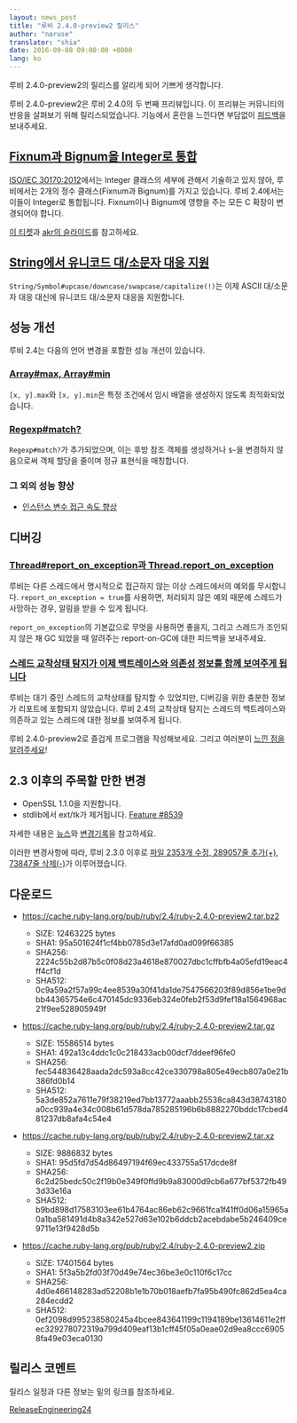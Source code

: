 ```yaml
---
layout: news_post
title: "루비 2.4.0-preview2 릴리스"
author: "naruse"
translator: "shia"
date: 2016-09-08 09:00:00 +0000
lang: ko
---
```


루비 2.4.0-preview2의 릴리스를 알리게 되어 기쁘게 생각합니다.

루비 2.4.0-preview2은 루비 2.4.0의 두 번째 프리뷰입니다.
이 프리뷰는 커뮤니티의 반응을 살펴보기 위해 릴리스되었습니다.
기능에서 혼란을 느낀다면 부담없이 [피드백](https://bugs.ruby-lang.org/projects/ruby/wiki/HowToReport)을 보내주세요.

## [Fixnum과 Bignum을 Integer로 통합](https://bugs.ruby-lang.org/issues/12005)

[ISO/IEC 30170:2012](http://www.iso.org/iso/iso_catalogue/catalogue_tc/catalogue_detail.htm?csnumber=59579)에서는
Integer 클래스의 세부에 관해서 기술하고 있지 않아,
루비에서는 2개의 정수 클래스(Fixnum과 Bignum)를 가지고 있습니다.
루비 2.4에서는 이들이 Integer로 통합됩니다.
Fixnum이나 Bignum에 영향을 주는 모든 C 확장이 변경되어야 합니다.

[이 티켓](https://bugs.ruby-lang.org/issues/12005)과 [akr의 슬라이드](http://www.a-k-r.org/pub/2016-09-08-rubykaigi-unified-integer.pdf)를 참고하세요.


## [String에서 유니코드 대/소문자 대응 지원](https://bugs.ruby-lang.org/issues/10085)

`String/Symbol#upcase/downcase/swapcase/capitalize(!)`는 이제
ASCII 대/소문자 대응 대신에 유니코드 대/소문자 대응을 지원합니다.

## 성능 개선

루비 2.4는 다음의 언어 변경을 포함한 성능 개선이 있습니다.

### [Array#max, Array#min](https://bugs.ruby-lang.org/issues/12172)

`[x, y].max`와 `[x, y].min`은 특정 조건에서 임시 배열을 생성하지 않도록
최적화되었습니다.

### [Regexp#match?](https://bugs.ruby-lang.org/issues/8110)

`Regexp#match?`가 추가되었으며, 이는 후방 참조 객체를 생성하거나
`$~`을 변경하지 않음으로써 객체 할당을 줄이며 정규 표현식을 매칭합니다.

### 그 외의 성능 향상

* [인스턴스 변수 접근 속도 향상](https://bugs.ruby-lang.org/issues/12274)

## 디버깅

### [Thread#report_on_exception과 Thread.report_on_exception](https://bugs.ruby-lang.org/issues/6647)

루비는 다른 스레드에서 명시적으로 접근하지 않는 이상 스레드에서의 예외를 무시합니다.
`report_on_exception = true`를 사용하면,
처리되지 않은 예외 때문에 스레드가 사망하는 경우, 알림을 받을 수 있게 됩니다.

`report_on_exception`의 기본값으로 무엇을 사용하면 좋을지,
그리고 스레드가 조인되지 않은 채 GC 되었을 때 알려주는 report-on-GC에 대한 피드백을 보내주세요.

### [스레드 교착상태 탐지가 이제 백트레이스와 의존성 정보를 함께 보여주게 됩니다](https://bugs.ruby-lang.org/issues/8214)

루비는 대기 중인 스레드의 교착상태를 탐지할 수 있었지만,
디버깅을 위한 충분한 정보가 리포트에 포함되지 않았습니다.
루비 2.4의 교착상태 탐지는 스레드의 백트레이스와 의존하고 있는 스레드에 대한 정보를 보여주게 됩니다.

루비 2.4.0-preview2로 즐겁게 프로그램을 작성해보세요.
그리고 여러분이 [느낀 점을 알려주세요](https://bugs.ruby-lang.org/projects/ruby/wiki/HowToReport)!

## 2.3 이후의 주목할 만한 변경

* OpenSSL 1.1.0을 지원합니다.
* stdlib에서 ext/tk가 제거됩니다. [Feature #8539](https://bugs.ruby-lang.org/issues/8539)

자세한 내용은 [뉴스](https://github.com/ruby/ruby/blob/v2_4_0_preview2/NEWS)와
[변경기록](https://github.com/ruby/ruby/blob/v2_4_0_preview2/ChangeLog)을
참고하세요.

이러한 변경사항에 따라, 루비 2.3.0 이후로
[파일 2353개 수정, 289057줄 추가(+), 73847줄 삭제(-)](https://github.com/ruby/ruby/compare/v2_3_0...v2_4_0_preview2)가 이루어졌습니다.

## 다운로드

* <https://cache.ruby-lang.org/pub/ruby/2.4/ruby-2.4.0-preview2.tar.bz2>

  * SIZE:   12463225 bytes
  * SHA1:   95a501624f1cf4bb0785d3e17afd0ad099f66385
  * SHA256: 2224c55b2d87b5c0f08d23a4618e870027dbc1cffbfb4a05efd19eac4ff4cf1d
  * SHA512: 0c9a59a2f57a99c4ee8539a30f41da1de7547566203f89d856e1be9dbb44365754e6c470145dc9336eb324e0feb2f53d9fef18a1564968ac21f9ee528905949f

* <https://cache.ruby-lang.org/pub/ruby/2.4/ruby-2.4.0-preview2.tar.gz>

  * SIZE:   15586514 bytes
  * SHA1:   492a13c4ddc1c0c218433acb00dcf7ddeef96fe0
  * SHA256: fec544836428aada2dc593a8cc42ce330798a805e49ecb807a0e21b386fd0b14
  * SHA512: 5a3de852a7611e79f38219ed7bb13772aaabb25538ca843d38743180a0cc939a4e34c008b61d578da785285196b6b8882270bddc17cbed481237db8afa4c54e4

* <https://cache.ruby-lang.org/pub/ruby/2.4/ruby-2.4.0-preview2.tar.xz>

  * SIZE:   9886832 bytes
  * SHA1:   95d5fd7d54d86497194f69ec433755a517dcde8f
  * SHA256: 6c2d25bedc50c2f19b0e349f0ffd9b9a83000d9cb6a677bf5372fb493d33e16a
  * SHA512: b9bd898d17583103ee61b4764ac86eb62c9661fca1f41ff0d06a15965a0a1ba581491d4b8a342e527d63e102b6ddcb2acebdabe5b246409ce9711e13f9428d5b

* <https://cache.ruby-lang.org/pub/ruby/2.4/ruby-2.4.0-preview2.zip>

  * SIZE:   17401564 bytes
  * SHA1:   5f3a5b2fd03f70d49e74ec36be3e0c110f6c17cc
  * SHA256: 4d0e466148283ad52208b1e1b70b018aefb7fa95b490fc862d5ea4ca284ecdd2
  * SHA512: 0ef2098d995238580245a4bcee843641199c1194189be13614611e2ffec329278072319a799d409eaf13b1cff45f05a0eae02d9ea8ccc69058fa49e03eca0130

## 릴리스 코멘트

릴리스 일정과 다른 정보는 밑의 링크를 참조하세요.

[ReleaseEngineering24](https://bugs.ruby-lang.org/projects/ruby-master/wiki/ReleaseEngineering24)
